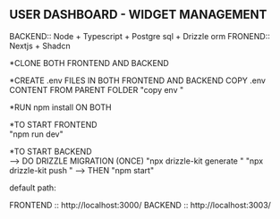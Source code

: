 USER DASHBOARD - WIDGET MANAGEMENT
---------------------------------
BACKEND:: Node + Typescript + Postgre sql + Drizzle orm
FRONEND:: Nextjs + Shadcn

*CLONE BOTH FRONTEND AND BACKEND

*CREATE .env FILES IN BOTH FRONTEND AND BACKEND
COPY .env CONTENT FROM PARENT FOLDER "copy env "

*RUN npm install ON BOTH 

*TO START FRONTEND  
        "npm run dev"

*TO START BACKEND  
--> DO DRIZZLE MIGRATION (ONCE)
    "npx drizzle-kit generate "
    "npx drizzle-kit push "
--> THEN
        "npm start"


default path:

FRONTEND :: http://localhost:3000/
BACKEND :: http://localhost:3003/

